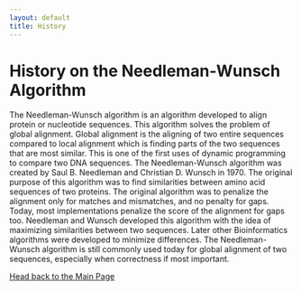 ```yaml
---
layout: default
title: History
---
```

# History on the Needleman-Wunsch Algorithm

  The Needleman-Wunsch algorithm is an algorithm developed to align protein or
nucleotide sequences. This algorithm solves the problem of global alignment. Global alignment
is the aligning of two entire sequences compared to local alignment which is finding parts of the
two sequences that are most similar. This is one of the first uses of dynamic programming to
compare two DNA sequences. The Needleman-Wunsch algorithm was created by Saul B.
Needleman and Christian D. Wunsch in 1970.
  The original purpose of this algorithm was to find similarities between amino acid
sequences of two proteins. The original algorithm was to penalize the alignment only for
matches and mismatches, and no penalty for gaps. Today, most implementations penalize the
score of the alignment for gaps too.
  Needleman and Wunsch developed this algorithm with the idea of maximizing
similarities between two sequences. Later other Bioinformatics algorithms were developed to
minimize differences. The Needleman-Wunsch algorithm is still commonly used today for global
alignment of two sequences, especially when correctness if most important.

[Head back to the Main Page](https://jsebcort.github.io/NeedlemanWunsch/)
